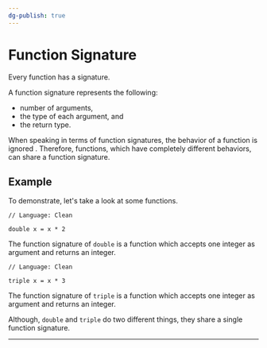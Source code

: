 ```yaml
---
dg-publish: true
---
```


# Function Signature

Every function has a signature.

A function signature represents the following:
- number of arguments, 
- the type of each argument, and 
- the return type.

When speaking in terms of function signatures, the behavior of a function is ignored .
Therefore, functions, which have completely different behaviors, can share a function signature.

## Example

To demonstrate, let's take a look at some functions.

```Clean
// Language: Clean

double x = x * 2
```

The function signature of `double` is a function which accepts one integer as argument and returns an integer.

```Clean
// Language: Clean

triple x = x * 3
```

The function signature of `triple` is a function which accepts one integer as argument and returns an integer.

Although, `double` and `triple` do two different things, they share a single function signature.

---